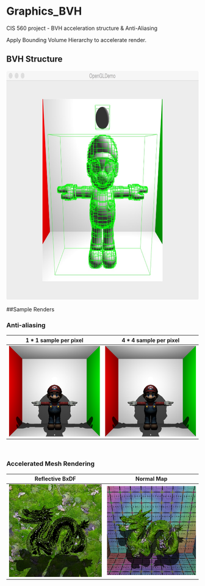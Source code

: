 # Graphics_BVH
CIS 560 project - BVH acceleration structure & Anti-Aliasing

Apply Bounding Volume Hierarchy to accelerate render.

## BVH Structure
<img src="Renders/BVH_wahoo_level13.jpg" height="600"></img>

##Sample Renders
### Anti-aliasing
| 1 * 1 sample per pixel | 4 * 4 sample per pixel|
|------------------------|-----------------------|
|![](Renders/wahoo_1sample_random_1538ms.bmp)|![](Renders/wahoo_16sample_uniform_25021ms.bmp)|
<br>

### Accelerated Mesh Rendering
| Reflective BxDF | Normal Map |
|------------------------|-----------------------|
|![](Renders/dragon_material2_3291ms.bmp)|![](Renders/dragon_texture_2808ms.bmp)|


